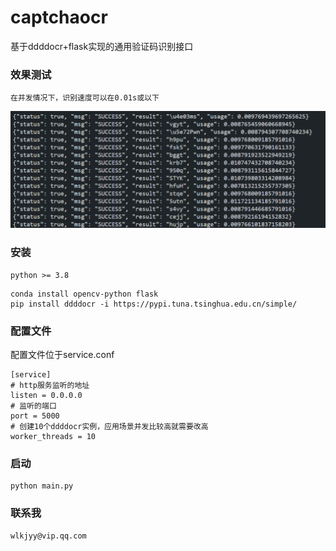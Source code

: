 # captchaocr
基于ddddocr+flask实现的通用验证码识别接口

### 效果测试
```
在并发情况下，识别速度可以在0.01s或以下
```

![node](./test.png)

### 安装
```
python >= 3.8
```
```
conda install opencv-python flask
pip install ddddocr -i https://pypi.tuna.tsinghua.edu.cn/simple/
```

### 配置文件
配置文件位于service.conf
```
[service]
# http服务监听的地址
listen = 0.0.0.0
# 监听的端口
port = 5000
# 创建10个ddddocr实例，应用场景并发比较高就需要改高
worker_threads = 10
```

### 启动
```
python main.py
```

### 联系我
```
wlkjyy@vip.qq.com
```
